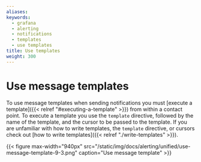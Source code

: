 ```yaml
---
aliases:
keywords:
  - grafana
  - alerting
  - notifications
  - templates
  - use templates
title: Use templates
weight: 300
---
```


# Use message templates

To use message templates when sending notifications you must [execute a template]({{< relref "#executing-a-template" >}}) from within a contact point. To execute a template you use the `template` directive, followed by the name of the template, and the cursor to be passed to the template. If you are unfamiliar with how to write templates, the `template` directive, or cursors check out [how to write templates]({{< relref "./write-templates" >}}).

{{< figure max-width="940px" src="/static/img/docs/alerting/unified/use-message-template-9-3.png" caption="Use message template" >}}
